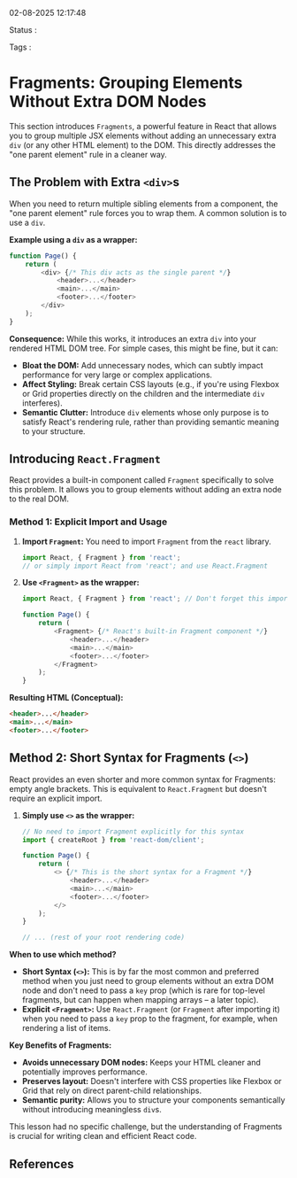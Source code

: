 02-08-2025 12:17:48

Status :

Tags :

# Fragments: Grouping Elements Without Extra DOM Nodes

This section introduces `Fragments`, a powerful feature in React that allows you to group multiple JSX elements without adding an unnecessary extra `div` (or any other HTML element) to the DOM. This directly addresses the "one parent element" rule in a cleaner way.

## The Problem with Extra `<div>`s

When you need to return multiple sibling elements from a component, the "one parent element" rule forces you to wrap them. A common solution is to use a `div`.

**Example using a `div` as a wrapper:**

```javascript
function Page() {
    return (
        <div> {/* This div acts as the single parent */}
            <header>...</header>
            <main>...</main>
            <footer>...</footer>
        </div>
    );
}
```

**Consequence:** While this works, it introduces an extra `div` into your rendered HTML DOM tree. For simple cases, this might be fine, but it can:

  * **Bloat the DOM:** Add unnecessary nodes, which can subtly impact performance for very large or complex applications.
  * **Affect Styling:** Break certain CSS layouts (e.g., if you're using Flexbox or Grid properties directly on the children and the intermediate `div` interferes).
  * **Semantic Clutter:** Introduce `div` elements whose only purpose is to satisfy React's rendering rule, rather than providing semantic meaning to your structure.

## Introducing `React.Fragment`

React provides a built-in component called `Fragment` specifically to solve this problem. It allows you to group elements without adding an extra node to the real DOM.

### Method 1: Explicit Import and Usage

1.  **Import `Fragment`:** You need to import `Fragment` from the `react` library.

    ```javascript
    import React, { Fragment } from 'react';
    // or simply import React from 'react'; and use React.Fragment
    ```

2.  **Use `<Fragment>` as the wrapper:**

    ```javascript
    import React, { Fragment } from 'react'; // Don't forget this import!

    function Page() {
        return (
            <Fragment> {/* React's built-in Fragment component */}
                <header>...</header>
                <main>...</main>
                <footer>...</footer>
            </Fragment>
        );
    }
    ```

**Resulting HTML (Conceptual):**

```html
<header>...</header>
<main>...</main>
<footer>...</footer>
```

## Method 2: Short Syntax for Fragments (`<>`)

React provides an even shorter and more common syntax for Fragments: empty angle brackets. This is equivalent to `React.Fragment` but doesn't require an explicit import.

1.  **Simply use `<>` as the wrapper:**

    ```javascript
    // No need to import Fragment explicitly for this syntax
    import { createRoot } from 'react-dom/client';

    function Page() {
        return (
            <> {/* This is the short syntax for a Fragment */}
                <header>...</header>
                <main>...</main>
                <footer>...</footer>
            </>
        );
    }

    // ... (rest of your root rendering code)
    ```

**When to use which method?**

  * **Short Syntax (`<>`):** This is by far the most common and preferred method when you just need to group elements without an extra DOM node and don't need to pass a `key` prop (which is rare for top-level fragments, but can happen when mapping arrays – a later topic).
  * **Explicit `<Fragment>`:** Use `React.Fragment` (or `Fragment` after importing it) when you need to pass a `key` prop to the fragment, for example, when rendering a list of items.

**Key Benefits of Fragments:**

  * **Avoids unnecessary DOM nodes:** Keeps your HTML cleaner and potentially improves performance.
  * **Preserves layout:** Doesn't interfere with CSS properties like Flexbox or Grid that rely on direct parent-child relationships.
  * **Semantic purity:** Allows you to structure your components semantically without introducing meaningless `div`s.

This lesson had no specific challenge, but the understanding of Fragments is crucial for writing clean and efficient React code.

## References


